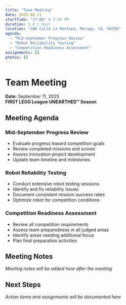 ```yaml
---
title: "Team Meeting"
date: 2025-09-11
startTime: "17:00" # 5:00 PM
duration: 1 # 1 hour
location: "188 Calle La Montana, Moraga, CA, 94556"
agenda:
  - "Mid-September Progress Review"
  - "Robot Reliability Testing"
  - "Competition Readiness Assessment"
assignments: []
photos: []
---
```


# Team Meeting
**Date:** September 11, 2025  
**FIRST LEGO League UNEARTHED™ Season**

## Meeting Agenda

### Mid-September Progress Review
- Evaluate progress toward competition goals
- Review completed missions and scores
- Assess innovation project development
- Update team timeline and milestones

### Robot Reliability Testing
- Conduct extensive robot testing sessions
- Identify and fix reliability issues
- Document consistent mission success rates
- Optimize robot for competition conditions

### Competition Readiness Assessment
- Review all competition requirements
- Assess team preparedness in all judged areas
- Identify areas needing additional focus
- Plan final preparation activities

## Meeting Notes

*Meeting notes will be added here after the meeting*

## Next Steps

*Action items and assignments will be documented here*